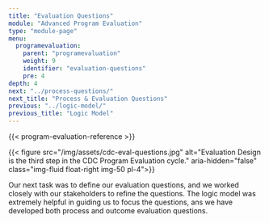 ```yaml
---
title: "Evaluation Questions"
module: "Advanced Program Evaluation"
type: "module-page"
menu:
  programevaluation:
    parent: "programevaluation"
    weight: 9
    identifier: "evaluation-questions"
    pre: 4
depth: 4
next: "../process-questions/"
next_title: "Process & Evaluation Questions"
previous: "../logic-model/"
previous_title: "Logic Model"
---
```


{{< program-evaluation-reference >}}

{{< figure src="/img/assets/cdc-eval-questions.jpg" alt="Evaluation Design is the third step in the CDC Program Evaluation cycle." aria-hidden="false" class="img-fluid float-right img-50 pl-4">}}

Our next task was to define our evaluation questions, and we worked closely with our stakeholders to refine the questions. The logic model was extremely helpful in guiding us to focus the questions, ans we have developed both process and outcome evaluation questions.

<div class="clearfix"></div>